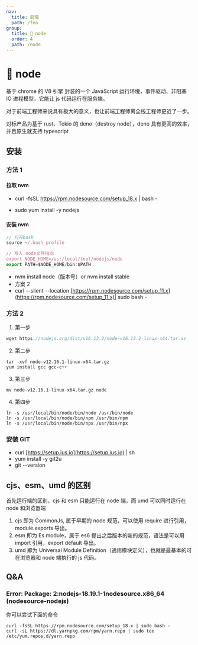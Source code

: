 ```yaml
---
nav:
  title: 前端
  path: /fea
group:
  title: 💊 node
  order: 4
  path: /node
---
```


# 💊 node

基于 chrome 的 V8 引擎 封装的一个 JavaScript 运行环境，事件驱动、非阻塞 IO 进程模型，它能让 js 代码运行在服务端。

对于前端工程师来说具有极大的意义，也让前端工程师离全栈工程师更近了一步。

对标产品为基于 rust、Tokio 的 deno（destroy node），deno 具有更高的效率，并且原生就支持 typescript

## 安装

### 方法 1

#### 拉取 nvm

<!-- 版本好可以根据需求来变更 14.X 16.X -->

- curl -fsSL https://rpm.nodesource.com/setup_18.x | bash -

- sudo yum install -y nodejs

#### 安装 nvm

```javascript
// 打开bash
source ~/.bash_profile

// 写入 node文件指向
export NODE_HOME=/usr/local/tool/nodejs/node
export PATH=$NODE_HOME/bin:$PATH
```

- nvm install node（版本号）or nvm install stable
- 方案 2
- curl --silent --location [https://rpm.nodesource.com/setup_11.x](https://rpm.nodesource.com/setup_11.x)| sudo bash -

### 方法 2

1. 第一步

```js
wget https://nodejs.org/dist/v16.13.2/node-v16.13.2-linux-x64.tar.xz
```

2. 第二步

```
tar -xvf node-v12.16.1-linux-x64.tar.gz
yum install gcc gcc-c++
```

3. 第三步

```
mv node-v12.16.1-linux-x64.tar.gz node
```

4. 第四步

```
ln -s /usr/local/bin/node/bin/node /usr/bin/node
ln -s /usr/local/bin/node/bin/npm /usr/bin/npm
ln -s /usr/local/bin/node/bin/npx /usr/bin/npx
```

### 安装 GIT

- curl [https://setup.ius.io](https://setup.ius.io) | sh
- yum install -y git2u
- git --version

## cjs、esm、umd 的区别

首先运行端的区别，cjs 和 esm 只能运行在 node 端，而 umd 可以同时运行在 node 和浏览器端

1. cjs 即为 CommonJs, 属于早期的 node 规范，可以使用 require 进行引用，module.exports 导出。
2. esm 即为 Es module，属于 es6 提出之后版本的新的规范，语法是可以用 import 引用，export default 导出。
3. umd 即为 Universal Module Definition（通用模块定义），也就是最基本的可在浏览器和 node 端执行的 js 代码。

## Q&A

### Error: Package: 2:nodejs-18.19.1-1nodesource.x86_64 (nodesource-nodejs)

你可以尝试下面的命令

```
curl -fsSL https://rpm.nodesource.com/setup_18.x | sudo bash -
curl -sL https://dl.yarnpkg.com/rpm/yarn.repo | sudo tee /etc/yum.repos.d/yarn.repo
```
